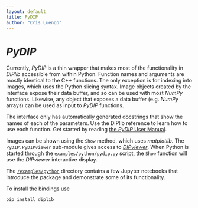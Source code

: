 ```yaml
---
layout: default
title: PyDIP
author: "Cris Luengo"
---
```


<h1><i>PyDIP</i></h1>

Currently, *PyDIP* is a thin wrapper that makes most of the functionality in *DIPlib*
accessible from within Python.
Function names and arguments are mostly identical to the C++ functions. The only
exception is for indexing into images, which uses the Python slicing syntax.
Image objects created by the interface expose their data buffer, and so can be
used with most *NumPy* functions. Likewise, any object that exposes a data buffer
(e.g. *NumPy* arrays) can be used as input to *PyDIP* functions.

The interface only has automatically generated docstrings that show the names of
each of the parameters. Use the DIPlib reference to learn how to use each function.
Get started by reading [the *PyDIP* User Manual](https://diplib.github.io/diplib-docs/pydip_user_manual.html).

Images can be shown using the `Show` method, which uses *matplotlib*.
The `PyDIP.PyDIPviewer` sub-module gives access to [*DIPviewer*](https://diplib.github.io/diplib-docs/group__viewer.html).
When Python is started through the `examples/python/pydip.py` script, the `Show` function
will use the *DIPviewer* interactive display.

The [`/examples/python`](https://github.com/DIPlib/diplib/blob/master/examples/python/)
directory contains a few Jupyter notebooks that introduce the package and demonstrate
some of its functionality.

To install the bindings use

    pip install diplib
